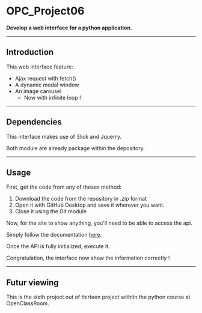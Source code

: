# OPC_Project06

**Develop a web interface for a python application.**

---
## Introduction

This web interface feature:
* Ajax request with fetch()
* A dynamic modal window
* An image carousel
    * Now with infinite loop !

---
## Dependencies

This interface makes use of Slick and Jquerry.

Both module are already package within the depository.

---
## Usage

First, get the code from any of theses method: 
1. Download the code from the repository in .zip format
2. Open it with GitHub Desktop and save it wherever you want.
3. Close it using the Git module

Now, for the site to show anything, you'll need to be able to access the api.

Simply follow the documentation [here](https://github.com/OpenClassrooms-Student-Center/OCMovies-API-EN-FR).

Once the API is fully initialized, execute it.

Congratulation, the interface now show the information correctly !

---
## Futur viewing

This is the sixth project out of thirteen project withtin the python course at OpenClassRoom.
